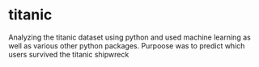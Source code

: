 # titanic
Analyzing the titanic dataset using python and used machine learning as well as various other python packages. Purpoose was to predict which users survived the titanic shipwreck
